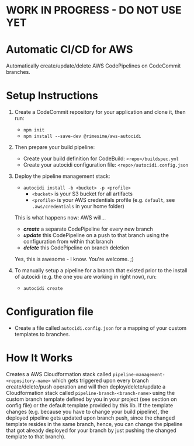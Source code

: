 # WORK IN PROGRESS - DO NOT USE YET

# Automatic CI/CD for AWS

Automatically create/update/delete AWS CodePipelines on CodeCommit branches.

# Setup Instructions
1. Create a CodeCommit repository for your application and clone it, then run:
    - ```npm init```
    - ```npm install --save-dev @rimesime/aws-autocidi```

1. Then prepare your build pipeline:
    - Create your build definition for CodeBuild: ```<repo>/buildspec.yml```
    - Create your autocidi configuration file: ```<repo>/autocidi.config.json```

1. Deploy the pipeline management stack:
    - ```autocidi install -b <bucket> -p <profile>```
        - ```<bucket>``` is your S3 bucket for all artifacts
        - ```<profile>``` is your AWS credentials profile (e.g. ```default```, see ```.aws/credentials``` in your home folder)
    
    This is what happens now: AWS will...
    - _**create**_ a separate CodePipeline for every new branch
    - _**update**_ this CodePipeline on a push to that branch using the configuration from within that branch
    - _**delete**_ this CodePipeline on branch deletion
    
    Yes, this is awesome - I know. You're welcome. ;)

1. To manually setup a pipeline for a branch that existed prior to the install of autocidi (e.g. the one you are working in right now), run:
    - ```autocidi create```

# Configuration file
- Create a file called ```autocidi.config.json``` for a mapping of your custom templates to branches. 

# How It Works
Creates a AWS Cloudformation stack called ```pipeline-management-<repository-name>``` 
which gets triggered upon every branch create/delete/push operation and will 
then deploy/delete/update a Cloudformation stack called ```pipeline-branch-<branch-name>``` 
using the custom branch template defined by you in your project (see section on config file) 
or the default template provided by this lib. If the template changes (e.g. because you have 
to change your build pipeline), the deployed pipeline gets updated upon branch push, since 
the changed template resides in the same branch, hence, you can change the pipeline that got 
already deployed for your branch by just pushing the changed template to that branch).

